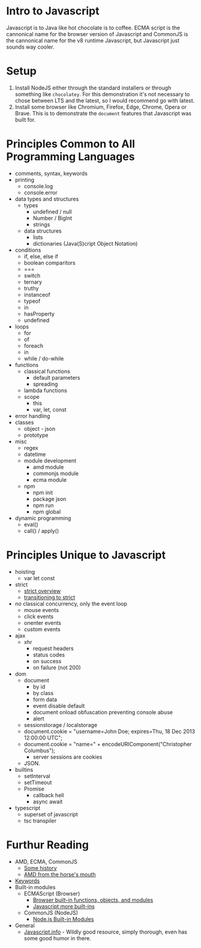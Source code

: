 # Intro to Javascript
Javascript is to Java like hot chocolate is to coffee. ECMA script is the cannonical name for the browser version of Javascript and CommonJS is the cannonical name for the v8 runtime Javascript, but Javascript just sounds way cooler.

# Setup
1. Install NodeJS either through the standard installers or through something like `chocolatey`. For this demonstration it's not necessary to chose between LTS and the latest, so I would recommend go with latest.
2. Install some browser like Chromium, Firefox, Edge, Chrome, Opera or Brave. This is to demonstrate the `document` features that Javascript was built for.

# Principles Common to All Programming Languages
- comments, syntax, keywords
- printing
    - console.log
    - console.error
- data types and structures
    - types
        - undefined / null
        - Number / BigInt
        - strings
    - data structures
        - lists
        - dictionaries (Java(S)cript Object Notation)
- conditions
    - if, else, else if
    - boolean comparitors
    - ===
    - switch
    - ternary
    - truthy
    - instanceof
    - typeof
    - in
    - hasProperty
    - undefined
- loops
    - for
    - of
    - foreach
    - in
    - while / do-while
- functions
    - classical functions
        - default parameters
        - spreading
    - lambda functions
    - scope
        - this
        - var, let, const
- error handling
- classes
    - object - json
    - prototype
- misc
    - regex
    - datetime
    - module development
        - amd module
        - commonjs module
        - ecma module
    - npm
        - npm init
        - package json
        - npm run
        - npm global
- dynamic programming
    - eval()
    - call() / apply()


# Principles Unique to Javascript
- hoisting
    - var let const
- strict
    - [strict overview](https://developer.mozilla.org/en-US/docs/Web/JavaScript/Reference/Strict_mode)
    - [transitioning to strict](https://developer.mozilla.org/en-US/docs/Web/JavaScript/Reference/Strict_mode/Transitioning_to_strict_mode)
- no classical concurrency, only the event loop
    - mouse events
    - click events
    - onenter events
    - custom events
- ajax
    - xhr
        - request headers
        - status codes
        - on success
        - on failure (not 200)
- dom
    - document
        - by id
        - by class
        - form data
        - event disable default
        - document onload obfuscation preventing console abuse
        - alert
    - sessionstorage / localstorage
    - document.cookie = "username=John Doe; expires=Thu, 18 Dec 2013 12:00:00 UTC";
    - document.cookie = "name=" + encodeURIComponent("Christopher Columbus");
        - server sessions are cookies
    - JSON.
- builtins
    - setInterval
    - setTimeout
    - Promise
        - callback hell
        - async await
- typescript
    - superset of javascript
    - tsc transpiler


# Furthur Reading
- AMD, ECMA, CommonJS
    - [Some history](https://objectpartners.com/2019/05/24/javascript-modules-a-brief-history/)
    - [AMD from the horse's mouth](https://requirejs.org/docs/whyamd.html)
- [Keywords](https://www.w3schools.com/js/js_reserved.asp)
- Built-in modules
    - ECMAScript (Browser)
        - [Browser built-in functions, objects, and modules](https://developer.mozilla.org/en-US/docs/Web/JavaScript/Reference)
        - [Javascript more built-ins](https://developer.mozilla.org/en-US/docs/Web/JavaScript/Reference/Global_Objects)
    - CommonJS (NodeJS)
        - [Node.js Built-in Modules](https://www.w3schools.com/nodejs/ref_modules.asp)
- General
    - [Javascript.info](https://javascript.info/js) - Wildly good resource, simply thorough, even has some good humor in there.

